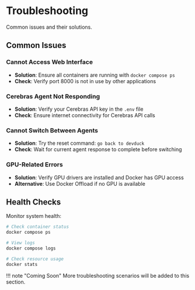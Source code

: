 # Troubleshooting

Common issues and their solutions.

## Common Issues

### Cannot Access Web Interface

- **Solution**: Ensure all containers are running with `docker compose ps`
- **Check**: Verify port 8000 is not in use by other applications

### Cerebras Agent Not Responding

- **Solution**: Verify your Cerebras API key in the `.env` file
- **Check**: Ensure internet connectivity for Cerebras API calls

### Cannot Switch Between Agents

- **Solution**: Try the reset command: `go back to devduck`
- **Check**: Wait for current agent response to complete before switching

### GPU-Related Errors

- **Solution**: Verify GPU drivers are installed and Docker has GPU access
- **Alternative**: Use Docker Offload if no GPU is available

## Health Checks

Monitor system health:

```bash
# Check container status
docker compose ps

# View logs 
docker compose logs 

# Check resource usage
docker stats
```

!!! note "Coming Soon"
    More troubleshooting scenarios will be added to this section.
